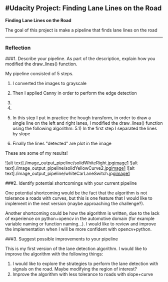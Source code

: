 #**Udacity Project: Finding Lane Lines on the Road** 
---

**Finding Lane Lines on the Road**

The goal of this project is make a pipeline that finds lane lines on the road

[//]: # (Image References)

[image1]: ./examples/grayscale.jpg "Grayscale"

---

### Reflection

###1. Describe your pipeline. As part of the description, explain how you modified the draw_lines() function.

My pipeline consisted of 5 steps. 

1) I converted the images to grayscale
2) Then I applied Canny in order to perform the edge detection 
3) 
4)
5) In this step I put in practice the hough transform, in order to draw a single line on the left and right lanes, I modified the draw_lines() function using the following algorithm:
    5.1) In the first step I separated the lines by slope
    
6) Finally the lines "detected" are plot in the image
 
These are some of my results!

![alt text]./image_output_pipeline/solidWhiteRight.jpg[image1]
![alt text]./image_output_pipeline/solidYellowCurve2.jpg[image1]
![alt text]./image_output_pipeline/whiteCarLaneSwitch.jpg[image1]

###2. Identify potential shortcomings with your current pipeline

One potential shortcoming would be the fact that the algorithm is not tolerance a roads with curves, but this is one feature
that I would like to implement in the next version (maybe approaching the challenge?).

Another shortcoming could be how the algorithm is written, due to the lack of experience on python+opencv in the automotive domain (for example variable naming or function naming...). I would like to review and improve the implementation when I will be more confident with opencv+python.

###3. Suggest possible improvements to your pipeline

This is my first version of the lane detection algorithm. I would like to improve the algorithm with the following things:
1) I would like to explore the strategies to perform the lane detection with signals on the road. Maybe modifying the region of interest?
2) Improve the algorithm with less tolerance to roads with slope+curve

